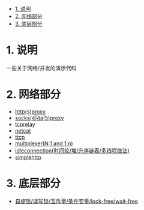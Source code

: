 <!-- TOC -->

- [1. 说明](#1-说明)
- [2. 网络部分](#2-网络部分)
- [3. 底层部分](#3-底层部分)

<!-- /TOC -->

<a id="markdown-1-说明" name="1-说明"></a>
# 1. 说明

一些关于网络/并发的演示代码

<a id="markdown-2-网络部分" name="2-网络部分"></a>
# 2. 网络部分

* [http(s)proxy](httpproxy/readme.md)
* [socks(4|4a|5)proxy](socks/readme.md)
* [tcprelay](tcprelay/readme.md)
* [netcat](netcat/readme.md)
* [ttcp](ttcp/readme.md)
* [multiplexer(N:1 and 1:n)](multiplexer/readme.md)
* [idleconnection(时间轮/堆/升序链表/多线程做法)](idleconnection/readme.md)
* [simplehttp](simplehttp/simplehttp.go)

<a id="markdown-3-底层部分" name="3-底层部分"></a>
# 3. 底层部分

* [自旋锁/读写锁/互斥量/条件变量/lock-free/wait-free](sync/readme.md)
